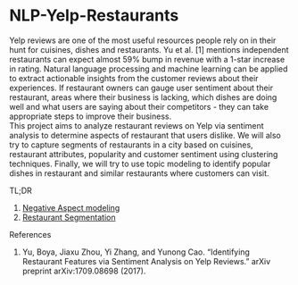 # NLP-Yelp-Restaurants


Yelp reviews are one of the most useful resources people rely on in their hunt for cuisines, dishes and restaurants. Yu et al. [1] mentions independent restaurants can expect almost 59% bump in revenue with a 1-star increase in rating. Natural language processing and machine learning can be applied to extract actionable insights from the customer reviews about their experiences. If restaurant owners can gauge user sentiment about their restaurant, areas where their business is lacking, which dishes are doing well and what users are saying about their competitors - they can take appropriate steps to improve their business. <br>
This project aims to analyze restaurant reviews on Yelp via sentiment analysis to determine aspects of restaurant that users dislike. We will also try to capture segments of restaurants in a city based on cuisines, restaurant attributes, popularity and customer sentiment using clustering techniques. Finally, we will try to use topic modeling to identify popular dishes in restaurant and similar restaurants where customers can visit.

TL;DR
1. [Negative Aspect modeling](https://raw.githubusercontent.com/arunavsk/NLP-Yelp-Restaurants/master/Review%20Analysis/dashboard.png)
2. [Restaurant Segmentation](https://github.com/arunavsk/NLP-Yelp-Restaurants/blob/master/Restaurant%20Clustering/Clustering-Analysis---Mixed-Clustering.md)


References
1.  Yu, Boya, Jiaxu Zhou, Yi Zhang, and Yunong Cao. “Identifying Restaurant Features via Sentiment Analysis on Yelp Reviews.” arXiv preprint arXiv:1709.08698 (2017).

